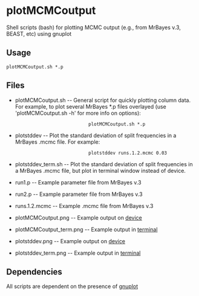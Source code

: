plotMCMCoutput
==============

Shell scripts (bash) for plotting MCMC output (e.g., from MrBayes v.3, BEAST, etc) using gnuplot


Usage
-----

    plotMCMCoutput.sh *.p


Files
-----

* plotMCMCoutput.sh       -- General script for quickly plotting column data. For example, to plot several MrBayes *.p files overlayed (use 'plotMCMCoutput.sh -h' for more info on options):

                                 plotMCMCoutput.sh *.p

* plotstddev              -- Plot the standard deviation of split frequencies in a MrBayes .mcmc file. For example:

                                 plotstddev runs.1.2.mcmc 0.03

* plotstddev_term.sh      -- Plot the standard deviation of split frequencies in a MrBayes .mcmc file, but plot in terminal window instead of device.

* run1.p                  -- Example parameter file from MrBayes v.3

* run2.p                  -- Example parameter file from MrBayes v.3

* runs.1.2.mcmc           -- Example .mcmc file from MrBayes v.3

* plotMCMCoutput.png      -- Example output on [device](https://github.com/nylander/plotMCMCoutput/blob/master/plotMCMCoutput.png)

* plotMCMCoutput_term.png -- Example output in [terminal](https://github.com/nylander/plotMCMCoutput/blob/master/plotMCMCoutput_term.png)

* plotstddev.png          -- Example output on [device](https://github.com/nylander/plotMCMCoutput/blob/master/plotstddev.png)

* plotstddev_term.png     -- Example output in [terminal](https://github.com/nylander/plotMCMCoutput/blob/master/plotstddev_term.png)


Dependencies
------------

All scripts are dependent on the presence of [gnuplot](http://www.gnuplot.info/)


